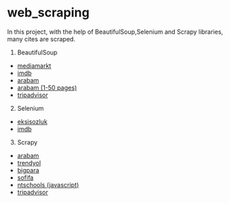 # web_scraping
 In this project, with the help of BeautifulSoup,Selenium and Scrapy libraries, many cites are scraped.

1. BeautifulSoup
* [mediamarkt](https://www.mediamarkt.nl/nl/category/_laptops-482723.html)
* [imdb](https://www.imdb.com/chart/top/)
* [arabam](https://www.arabam.com/)
* [arabam (1-50 pages)](https://www.arabam.com/ikinci-el/otomobil?take=50&page=1)
* [tripadvisor](https://www.tripadvisor.com.tr/Hotels-g298656-Ankara-Hotels.html)

2. Selenium
* [eksisozluk](https://eksisozluk.com/corona-virusu-sayesinde-fark-edilen-gercekler--6435737?p=)
* [imdb](https://www.imdb.com/search/title/?count=100&groups=top_1000&sort=user_rating)

3. Scrapy
* [arabam]( https://www.arabam.com/ikinci-el/otomobil?take=50&page=1)
* [trendyol](https://www.trendyol.com/tv-goruntu-ses-sistemleri-x-c104035?pi=1)
* [bigpara](https://bigpara.hurriyet.com.tr/bilgi/gerekli-linkler/)
* [sofifa](https://sofifa.com/)
* [ntschools (javascript)](https://directory.ntschools.net/#/schools)
* [tripadvisor](https://www.tripadvisor.com.tr/Hotels-g298656-Ankara-Hotels.html)

